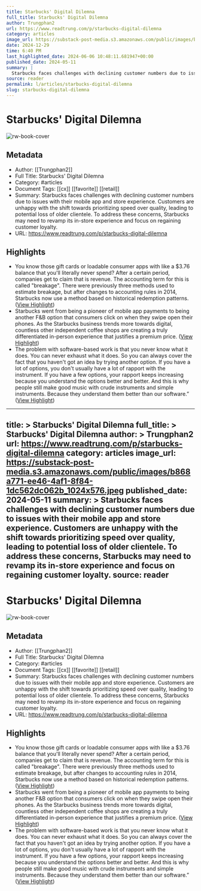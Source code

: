 ```yaml
---
title: Starbucks' Digital Dilemna
full_title: Starbucks' Digital Dilemna
author: Trungphan2
url: https://www.readtrung.com/p/starbucks-digital-dilemna
category: articles
image_url: https://substack-post-media.s3.amazonaws.com/public/images/b868a771-ee46-4af1-8f84-1dc562dc062b_1024x576.jpeg
date: 2024-12-29
time: 6:40 PM
last_highlighted_date: 2024-06-06 10:48:11.681947+00:00
published_date: 2024-05-11
summary: |
  Starbucks faces challenges with declining customer numbers due to issues with their mobile app and store experience. Customers are unhappy with the shift towards prioritizing speed over quality, leading to potential loss of older clientele. To address these concerns, Starbucks may need to revamp its in-store experience and focus on regaining customer loyalty.
source: reader
permalink: l/articles/starbucks-digital-dilemna
slug: starbucks-digital-dilemna
---
```

# Starbucks' Digital Dilemna

![rw-book-cover](https://substack-post-media.s3.amazonaws.com/public/images/b868a771-ee46-4af1-8f84-1dc562dc062b_1024x576.jpeg)

## Metadata
- Author: [[Trungphan2]]
- Full Title: Starbucks' Digital Dilemna
- Category: #articles
- Document Tags: [[cx]] [[favorite]] [[retail]] 
- Summary: Starbucks faces challenges with declining customer numbers due to issues with their mobile app and store experience. Customers are unhappy with the shift towards prioritizing speed over quality, leading to potential loss of older clientele. To address these concerns, Starbucks may need to revamp its in-store experience and focus on regaining customer loyalty.
- URL: https://www.readtrung.com/p/starbucks-digital-dilemna

## Highlights
- You know those gift cards or loadable consumer apps with like a $3.76 balance that you'll literally never spend? After a certain period, companies get to claim that is revenue. The accounting term for this is called "breakage". There were previously three methods used to estimate breakage, but after changes to accounting rules in 2014, Starbucks now use a method based on historical redemption patterns. ([View Highlight](https://read.readwise.io/read/01hzn3gwmn0v0dz1gf1bws1sf7))
- Starbucks went from being a pioneer of mobile app payments to being another F&B option that consumers click on when they swipe open their phones. As the Starbucks business trends more towards digital, countless other independent coffee shops are creating a truly differentiated in-person experience that justifies a premium price. ([View Highlight](https://read.readwise.io/read/01hzn3vx9xqwtfvvte2pwjn92w))
- The problem with software-based work is that you never know what it does. You can never exhaust what it does. So you can always cover the fact that you haven't got an idea by trying another option. If you have a lot of options, you don't usually have a lot of rapport with the instrument. If you have a few options, your rapport keeps increasing because you understand the options better and better. And this is why people still make good music with crude instruments and simple instruments. Because they understand them better than our software.” ([View Highlight](https://read.readwise.io/read/01hzn45q4nvwmcf0j3t6ardwfd))


---
title: >
  Starbucks' Digital Dilemna
full_title: >
  Starbucks' Digital Dilemna
author: >
  Trungphan2
url: https://www.readtrung.com/p/starbucks-digital-dilemna
category: articles
image_url: https://substack-post-media.s3.amazonaws.com/public/images/b868a771-ee46-4af1-8f84-1dc562dc062b_1024x576.jpeg
published_date: 2024-05-11
summary: >
  Starbucks faces challenges with declining customer numbers due to issues with their mobile app and store experience. Customers are unhappy with the shift towards prioritizing speed over quality, leading to potential loss of older clientele. To address these concerns, Starbucks may need to revamp its in-store experience and focus on regaining customer loyalty.
source: reader
---
# Starbucks' Digital Dilemna

![rw-book-cover](https://substack-post-media.s3.amazonaws.com/public/images/b868a771-ee46-4af1-8f84-1dc562dc062b_1024x576.jpeg)

## Metadata
- Author: [[Trungphan2]]
- Full Title: Starbucks' Digital Dilemna
- Category: #articles
- Document Tags: [[cx]] [[favorite]] [[retail]] 
- Summary: Starbucks faces challenges with declining customer numbers due to issues with their mobile app and store experience. Customers are unhappy with the shift towards prioritizing speed over quality, leading to potential loss of older clientele. To address these concerns, Starbucks may need to revamp its in-store experience and focus on regaining customer loyalty.
- URL: https://www.readtrung.com/p/starbucks-digital-dilemna

## Highlights
- You know those gift cards or loadable consumer apps with like a $3.76 balance that you'll literally never spend? After a certain period, companies get to claim that is revenue. The accounting term for this is called "breakage". There were previously three methods used to estimate breakage, but after changes to accounting rules in 2014, Starbucks now use a method based on historical redemption patterns. ([View Highlight](https://read.readwise.io/read/01hzn3gwmn0v0dz1gf1bws1sf7))
- Starbucks went from being a pioneer of mobile app payments to being another F&B option that consumers click on when they swipe open their phones. As the Starbucks business trends more towards digital, countless other independent coffee shops are creating a truly differentiated in-person experience that justifies a premium price. ([View Highlight](https://read.readwise.io/read/01hzn3vx9xqwtfvvte2pwjn92w))
- The problem with software-based work is that you never know what it does. You can never exhaust what it does. So you can always cover the fact that you haven't got an idea by trying another option. If you have a lot of options, you don't usually have a lot of rapport with the instrument. If you have a few options, your rapport keeps increasing because you understand the options better and better. And this is why people still make good music with crude instruments and simple instruments. Because they understand them better than our software.” ([View Highlight](https://read.readwise.io/read/01hzn45q4nvwmcf0j3t6ardwfd))


